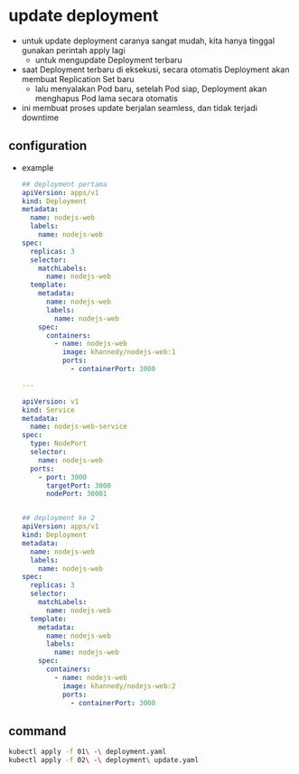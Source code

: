 # update deployment
- untuk update deployment caranya sangat mudah, kita hanya tinggal gunakan perintah apply lagi
  - untuk mengupdate Deployment terbaru
- saat Deployment terbaru di eksekusi, secara otomatis Deployment akan membuat Replication Set baru
  - lalu menyalakan Pod baru, setelah Pod siap, Deployment akan menghapus Pod lama secara otomatis
- ini membuat proses update berjalan seamless, dan tidak terjadi downtime

## configuration
- example
  ```yaml
  ## deployment pertama
  apiVersion: apps/v1
  kind: Deployment
  metadata:
    name: nodejs-web
    labels:
      name: nodejs-web
  spec:
    replicas: 3
    selector:
      matchLabels:
        name: nodejs-web
    template:
      metadata:
        name: nodejs-web
        labels:
          name: nodejs-web
      spec:
        containers:
          - name: nodejs-web
            image: khannedy/nodejs-web:1
            ports:
              - containerPort: 3000

  ---

  apiVersion: v1
  kind: Service
  metadata:
    name: nodejs-web-service
  spec:
    type: NodePort
    selector:
      name: nodejs-web
    ports:
      - port: 3000
        targetPort: 3000
        nodePort: 30001


  ## deployment ke 2
  apiVersion: apps/v1
  kind: Deployment
  metadata:
    name: nodejs-web
    labels:
      name: nodejs-web
  spec:
    replicas: 3
    selector:
      matchLabels:
        name: nodejs-web
    template:
      metadata:
        name: nodejs-web
        labels:
          name: nodejs-web
      spec:
        containers:
          - name: nodejs-web
            image: khannedy/nodejs-web:2
            ports:
              - containerPort: 3000
  ```

## command
```sh
kubectl apply -f 01\ -\ deployment.yaml
kubectl apply -f 02\ -\ deployment\ update.yaml
```